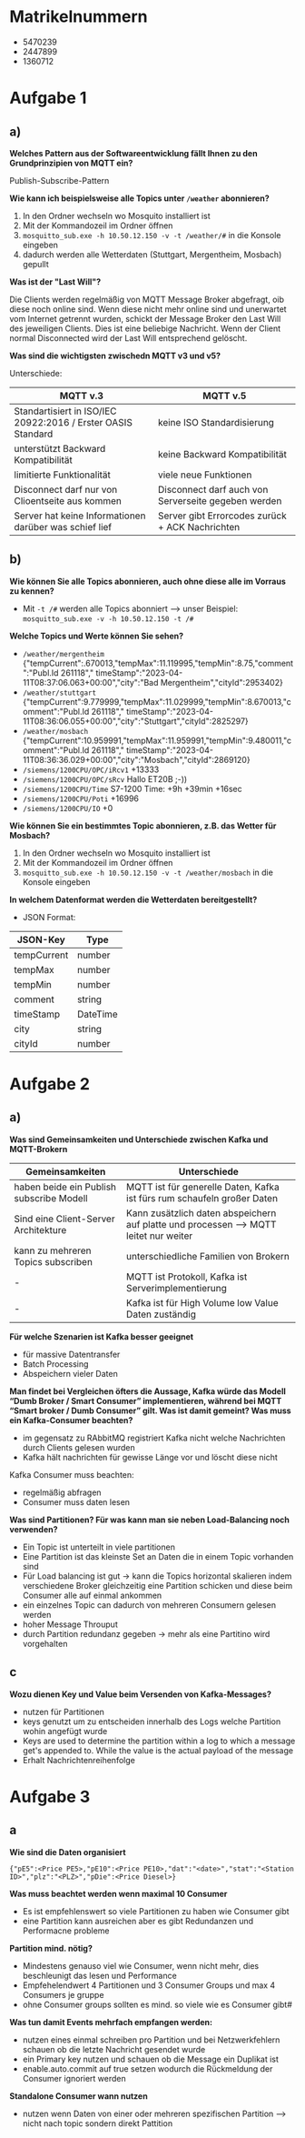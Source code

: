# Matrikelnummern

* 5470239
* 2447899
* 1360712

# Aufgabe 1

## a)

**Welches Pattern aus der Softwareentwicklung fällt Ihnen zu den Grundprinzipien von MQTT ein?**

Publish-Subscribe-Pattern

**Wie kann ich beispielsweise alle Topics unter `/weather` abonnieren?**

1. In den Ordner wechseln wo Mosquito installiert ist
2. Mit der Kommandozeil im Ordner öffnen
3. `mosquitto_sub.exe -h 10.50.12.150 -v -t /weather/#` in die Konsole eingeben
4. dadurch werden alle Wetterdaten (Stuttgart, Mergentheim, Mosbach) gepullt

**Was ist der "Last Will"?**

Die Clients werden regelmäßig von MQTT Message Broker abgefragt, oib diese noch online sind. Wenn diese nicht mehr
online sind und unerwartet vom Internet getrennt wurden, schickt der Message Broker den Last Will des jeweiligen
Clients. Dies ist eine beliebige Nachricht. Wenn der Client normal Disconnected wird der Last Will entsprechend
gelöscht.

**Was sind die wichtigsten zwischedn MQTT v3 und v5?**

Unterschiede:

| MQTT v.3                                                     | MQTT v.5                                            | 
|--------------------------------------------------------------|-----------------------------------------------------|
| Standartisiert in ISO/IEC 20922:2016 / Erster OASIS Standard | keine ISO Standardisierung                          |
| unterstützt Backward Kompatibilität                          | keine Backward Kompatibilität                       |
| limitierte Funktionalität                                    | viele neue Funktionen                               |
| Disconnect darf nur von Clioentseite aus kommen              | Disconnect darf auch von Serverseite gegeben werden |
| Server hat keine Informationen darüber was schief lief       | Server gibt Errorcodes zurück + ACK Nachrichten     |

## b)

**Wie können Sie alle Topics abonnieren, auch ohne diese alle im Vorraus zu kennen?**

* Mit `-t /#` werden alle Topics abonniert --> unser Beispiel: `mosquitto_sub.exe -v -h 10.50.12.150 -t /#`

**Welche Topics und Werte können Sie sehen?**

* `/weather/mergentheim` {"tempCurrent":.670013,"tempMax":11.119995,"tempMin":8.75,"comment":"Publ.Id 261118","
  timeStamp":"2023-04-11T08:37:06.063+00:00","city":"Bad Mergentheim","cityId":2953402}
* `/weather/stuttgart` {"tempCurrent":9.779999,"tempMax":11.029999,"tempMin":8.670013,"comment":"Publ.Id 261118","
  timeStamp":"2023-04-11T08:36:06.055+00:00","city":"Stuttgart","cityId":2825297}
* `/weather/mosbach` {"tempCurrent":10.959991,"tempMax":11.959991,"tempMin":9.480011,"comment":"Publ.Id 261118","
  timeStamp":"2023-04-11T08:36:36.029+00:00","city":"Mosbach","cityId":2869120}
* `/siemens/1200CPU/OPC/iRcv1` +13333
* `/siemens/1200CPU/OPC/sRcv` Hallo ET20B ;-))
* `/siemens/1200CPU/Time` S7-1200 Time: +9h +39min +16sec
* `/siemens/1200CPU/Poti` +16996
* `/siemens/1200CPU/IO` +0

**Wie können Sie ein bestimmtes Topic abonnieren, z.B. das Wetter für Mosbach?**

1. In den Ordner wechseln wo Mosquito installiert ist
2. Mit der Kommandozeil im Ordner öffnen
3. `mosquitto_sub.exe -h 10.50.12.150 -v -t /weather/mosbach` in die Konsole eingeben

**In welchem Datenformat werden die Wetterdaten bereitgestellt?**

* JSON Format:

| JSON-Key    | Type     |
|-------------|----------|
| tempCurrent | number   |
| tempMax     | number   |
| tempMin     | number   |
| comment     | string   |
| timeStamp   | DateTime |
| city        | string   |
| cityId      | number   |

# Aufgabe 2

## a)

**Was sind Gemeinsamkeiten und Unterschiede zwischen Kafka und MQTT-Brokern**

| Gemeinsamkeiten                          | Unterschiede                                                                          |
|------------------------------------------|---------------------------------------------------------------------------------------|
| haben beide ein Publish subscribe Modell | MQTT ist für generelle Daten, Kafka ist fürs rum schaufeln großer Daten               |
| Sind eine Client-Server Architekture     | Kann zusätzlich daten abspeichern auf platte und processen --> MQTT leitet nur weiter |
| kann zu mehreren Topics subscriben       | unterschiedliche Familien von Brokern                                                 |
 | -                                        | MQTT ist Protokoll, Kafka ist Serverimplementierung                                   |
| -                                        | Kafka ist für High Volume low Value Daten zuständig                                   |

**Für welche Szenarien ist Kafka besser geeignet**
- für massive Datentransfer
- Batch Processing
- Abspeichern vieler Daten

**Man findet bei Vergleichen öfters die Aussage, Kafka würde das Modell “Dumb Broker / Smart Consumer” implementieren, während bei MQTT “Smart broker / Dumb Consumer” gilt. Was ist damit gemeint? Was muss ein Kafka-Consumer beachten?**
- im gegensatz zu RAbbitMQ registriert Kafka nicht welche Nachrichten durch Clients gelesen wurden
- Kafka hält nachrichten für gewisse Länge vor und löscht diese nicht

Kafka Consumer muss beachten:
- regelmäßig abfragen
- Consumer muss daten lesen 

**Was sind Partitionen? Für was kann man sie neben Load-Balancing noch verwenden?**
-  Ein Topic ist unterteilt in viele partitionen
- Eine Partition ist das kleinste Set an Daten die in einem Topic vorhanden sind
- Für Load balancing ist gut -> kann die Topics horizontal skalieren indem verschiedene Broker
gleichzeitig eine Partition schicken und diese beim Consumer alle auf einmal ankommen
- ein einzelnes Topic can dadurch von mehreren Consumern gelesen werden
- hoher Message Throuput
- durch Partition redundanz gegeben -> mehr als eine Partitino wird vorgehalten

## c
**Wozu dienen Key und Value beim Versenden von Kafka-Messages?**
- nutzen für Partitionen 
- keys genutzt um zu entscheiden innerhalb des Logs welche Partition wohin angefügt wurde
- Keys are used to determine the partition within a log to which a message get's appended to. While the value is the actual payload of the message
- Erhalt Nachrichtenreihenfolge

# Aufgabe 3
## a

**Wie sind die Daten organisiert**

`{"pE5":<Price PE5>,"pE10":<Price PE10>,"dat":"<date>","stat":"<Station ID>","plz":"<PLZ>","pDie":<Price Diesel>}`

**Was muss beachtet werden wenn maximal 10 Consumer**
- Es ist empfehlenswert so viele Partitionen zu haben wie Consumer gibt
- eine Partition kann ausreichen aber es gibt Redundanzen  und Performacne probleme

**Partition mind. nötig?**
- Mindestens genauso viel wie Consumer, wenn nicht mehr, dies beschleunigt das lesen und Performance
- Empfehelendwert 4 Partitionen und 3 Consumer Groups und max 4 Consumers je gruppe
- ohne Consumer groups sollten es mind. so viele wie es Consumer gibt#

**Was tun damit Events mehrfach empfangen werden:**
- nutzen eines einmal schreiben pro Partition und bei Netzwerkfehlern schauen ob die letzte Nachricht gesendet wurde
- ein Primary key nutzen und schauen ob die Message ein Duplikat ist
- enable.auto.commit auf true setzen wodurch die Rückmeldung der Consumer ignoriert werden

**Standalone Consumer wann nutzen**
- nutzen wenn Daten von einer oder mehreren spezifischen Partition --> nicht nach topic sondern direkt Pattition
